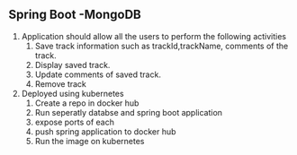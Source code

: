 Spring Boot -MongoDB
------------------
1. Application should allow all the users to perform the
following activities
	1. Save track information such as trackId,trackName, comments of the track.
	2. Display saved track.
	3. Update comments of saved track.
	4. Remove track
2. Deployed using kubernetes
	1. Create a repo in docker hub
	2. Run seperatly databse and spring boot application
	3. expose ports of each
	4. push spring application to docker hub
	5. Run the image on kubernetes
